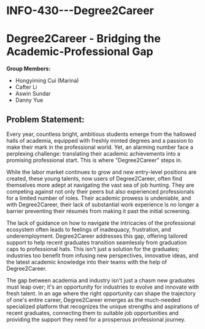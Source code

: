 # INFO-430---Degree2Career
# **Degree2Career - Bridging the Academic-Professional Gap**

**Group Members:**
- Hongyiming Cui (Marina)
- Cafter Li
- Aswin Sundar
- Danny Yue

## Problem Statement:

Every year, countless bright, ambitious students emerge from the hallowed halls of academia, equipped with freshly minted degrees and a passion to make their mark in the professional world. Yet, an alarming number face a perplexing challenge: translating their academic achievements into a promising professional start. This is where "Degree2Career" steps in.

While the labor market continues to grow and new entry-level positions are created, these young talents, now users of Degree2Career, often find themselves more adept at navigating the vast sea of job hunting. They are competing against not only their peers but also experienced professionals for a limited number of roles. Their academic prowess is undeniable, and with Degree2Career, their lack of substantial work experience is no longer a barrier preventing their résumés from making it past the initial screening.

The lack of guidance on how to navigate the intricacies of the professional ecosystem often leads to feelings of inadequacy, frustration, and underemployment. Degree2Career addresses this gap, offering tailored support to help recent graduates transition seamlessly from graduation caps to professional hats. This isn't just a solution for the graduates; industries too benefit from infusing new perspectives, innovative ideas, and the latest academic knowledge into their teams with the help of Degree2Career.

The gap between academia and industry isn't just a chasm new graduates must leap over; it's an opportunity for industries to evolve and innovate with fresh talent. In an age where the right opportunity can shape the trajectory of one's entire career, Degree2Career emerges as the much-needed specialized platform that recognizes the unique strengths and aspirations of recent graduates, connecting them to suitable job opportunities and providing the support they need for a prosperous professional journey.
